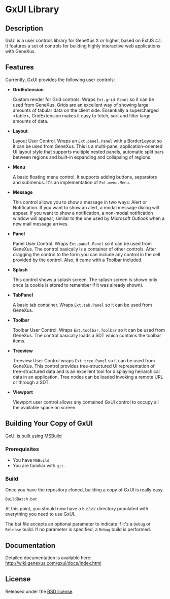 # GxUI Library

## Description
GxUI is a user controls library for GeneXus X or higher, based on ExtJS 4.1. It features a set of controls for building highly interactive web  applications with GeneXus.

## Features
Currently, GxUI provides the following user controls:

* **GridExtension**

  Custom render for Grid controls. Wraps `Ext.grid.Panel` so it can be used from GeneXus. Grids are an excellent way of showing large amounts of tabular data on the client side. Essentially a supercharged &lt;table&gt;, GridExtension makes it easy to fetch, sort and filter large amounts of data.

* **Layout**

  Layout User Control. Wraps an `Ext.panel.Panel` with a BorderLayout so it can be used from GeneXus. This is a multi-pane, application-oriented UI layout style that supports multiple nested panels, automatic split bars between regions and built-in expanding and collapsing of regions.

* **Menu**

  A basic floating menu control. It supports adding buttons, separators and submenus. It's an implementation of `Ext.menu.Menu`.

* **Message**

  This control allows you to show a message in two ways: Alert or Notification. If you want to show an alert, a modal message dialog will appear. If you want to show a notification, a non-modal notification window will appear, similar to the one used by Microsoft Outlook when a new mail message arrives.

* **Panel**

  Panel User Control. Wraps `Ext.panel.Panel` so it can be used from GeneXus.
  The control basically is a container of other controls. After dragging the control to the form you can include any control in the cell provided by the control. Also, it came with a Toolbar included. 

* **Splash**

  This control shows a splash screen. The splash screen is shown only once (a cookie is stored to remember if it was already shown). 

* **TabPanel**

  A basic tab container. Wraps `Ext.tab.Panel` so it can be used from GeneXus.

* **Toolbar**

  Toolbar User Control. Wraps `Ext.toolbar.Toolbar` so it can be used from GeneXus. The control basically loads a SDT which contains the toolbar items.

* **Treeview**

  Treeview User Control wraps `Ext.tree.Panel` so it can be used from GeneXus. This control provides tree-structured UI representation of tree-structured data and is an excellent tool for displaying heirarchical data in an application. Tree nodes can be loaded invoking a remote URL or through a SDT. 

* **Viewport**

  Viewport user control allows any contained GxUI control to occupy all the available space on screen.

## Building Your Copy of GxUI
GxUI is built using [MSBuild](https://msdn.microsoft.com/en-us//library/dd393574.aspx)

### Prerequisites

* You have `MSBuild`
* You are familiar with `git`.

### Build

Once you have the repository cloned, building a copy of GxUI is really easy.

```
BuildBatch.bat
```
At this point, you should now have a `build/` directory populated with everything you need to use GxUI.

The bat file accepts an optional parameter to indicate if it's a `Debug` or `Release` build. If no parameter is specified, a `Debug` build is performed.

## Documentation
Detailed documentation is available here: http://wiki.genexus.com/gxui/docs/index.html

## License
Released under the [BSD license](http://opensource.org/licenses/BSD-3-Clause).

